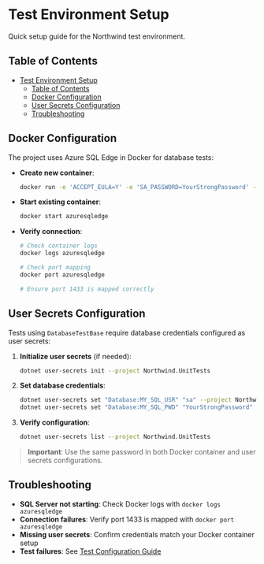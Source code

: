 # Test Environment Setup

Quick setup guide for the Northwind test environment.

## Table of Contents

- [Test Environment Setup](#test-environment-setup)
  - [Table of Contents](#table-of-contents)
  - [Docker Configuration](#docker-configuration)
  - [User Secrets Configuration](#user-secrets-configuration)
  - [Troubleshooting](#troubleshooting)

## Docker Configuration

The project uses Azure SQL Edge in Docker for database tests:

- **Create new container**:
  ```bash
  docker run -e 'ACCEPT_EULA=Y' -e 'SA_PASSWORD=YourStrongPassword' -p 1433:1433 --name azuresqledge -d mcr.microsoft.com/azure-sql-edge
  ```

- **Start existing container**:
  ```bash
  docker start azuresqledge
  ```

- **Verify connection**:
  ```bash
  # Check container logs
  docker logs azuresqledge
  
  # Check port mapping
  docker port azuresqledge
  
  # Ensure port 1433 is mapped correctly
  ```

## User Secrets Configuration

Tests using `DatabaseTestBase` require database credentials configured as user secrets:

1. **Initialize user secrets** (if needed):
   ```bash
   dotnet user-secrets init --project Northwind.UnitTests
   ```

2. **Set database credentials**:
   ```bash
   dotnet user-secrets set "Database:MY_SQL_USR" "sa" --project Northwind.UnitTests
   dotnet user-secrets set "Database:MY_SQL_PWD" "YourStrongPassword" --project Northwind.UnitTests
   ```

3. **Verify configuration**:
   ```bash
   dotnet user-secrets list --project Northwind.UnitTests
   ```

> **Important**: Use the same password in both Docker container and user secrets configurations.

## Troubleshooting

- **SQL Server not starting**: Check Docker logs with `docker logs azuresqledge`
- **Connection failures**: Verify port 1433 is mapped with `docker port azuresqledge`
- **Missing user secrets**: Confirm credentials match your Docker container setup
- **Test failures**: See [Test Configuration Guide](./test-configuration-guide.md)